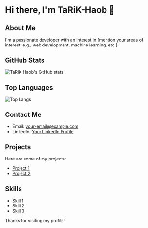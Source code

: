 <!--
**TaRiK-Haob/TaRiK-Haob** is a ✨ _special_ ✨ repository because its `README.md` (this file) appears on your GitHub profile.

Here are some ideas to get you started:

- 🔭 I’m currently working on ...
- 🌱 I’m currently learning ...
- 👯 I’m looking to collaborate on ...
- 🤔 I’m looking for help with ...
- 💬 Ask me about ...
- 📫 How to reach me: ...
- 😄 Pronouns: ...
- ⚡ Fun fact: ...
-->
# Hi there, I'm TaRiK-Haob 👋

## About Me
I'm a passionate developer with an interest in [mention your areas of interest, e.g., web development, machine learning, etc.].

## GitHub Stats
![TaRiK-Haob's GitHub stats](https://github-readme-stats.vercel.app/api?username=TaRiK-Haob&show_icons=true&theme=radical)

## Top Languages
![Top Langs](https://github-readme-stats.vercel.app/api/top-langs/?username=TaRiK-Haob&layout=compact&theme=radical)

## Contact Me
- Email: [your-email@example.com](mailto:your-email@example.com)
- LinkedIn: [Your LinkedIn Profile](https://www.linkedin.com/in/yourprofile)

## Projects
Here are some of my projects:
- [Project 1](https://github.com/TaRiK-Haob/project1)
- [Project 2](https://github.com/TaRiK-Haob/project2)

## Skills
- Skill 1
- Skill 2
- Skill 3

Thanks for visiting my profile!
